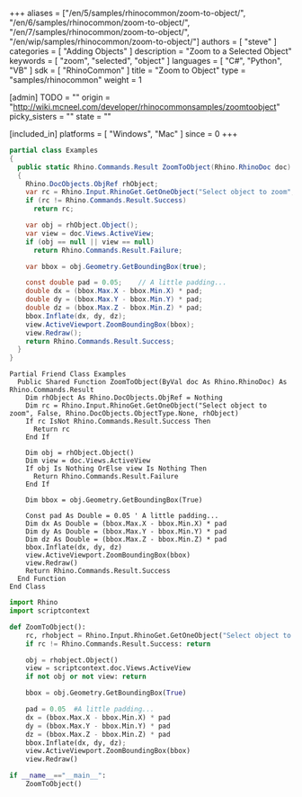 +++
aliases = ["/en/5/samples/rhinocommon/zoom-to-object/", "/en/6/samples/rhinocommon/zoom-to-object/", "/en/7/samples/rhinocommon/zoom-to-object/", "/en/wip/samples/rhinocommon/zoom-to-object/"]
authors = [ "steve" ]
categories = [ "Adding Objects" ]
description = "Zoom to a Selected Object"
keywords = [ "zoom", "selected", "object" ]
languages = [ "C#", "Python", "VB" ]
sdk = [ "RhinoCommon" ]
title = "Zoom to Object"
type = "samples/rhinocommon"
weight = 1

[admin]
TODO = ""
origin = "http://wiki.mcneel.com/developer/rhinocommonsamples/zoomtoobject"
picky_sisters = ""
state = ""

[included_in]
platforms = [ "Windows", "Mac" ]
since = 0
+++

<div class="codetab-content" id="cs">

```cs
partial class Examples
{
  public static Rhino.Commands.Result ZoomToObject(Rhino.RhinoDoc doc)
  {
    Rhino.DocObjects.ObjRef rhObject;
    var rc = Rhino.Input.RhinoGet.GetOneObject("Select object to zoom", false, Rhino.DocObjects.ObjectType.None, out rhObject);
    if (rc != Rhino.Commands.Result.Success)
      return rc;

    var obj = rhObject.Object();
    var view = doc.Views.ActiveView;
    if (obj == null || view == null)
      return Rhino.Commands.Result.Failure;

    var bbox = obj.Geometry.GetBoundingBox(true);

    const double pad = 0.05;    // A little padding...
    double dx = (bbox.Max.X - bbox.Min.X) * pad;
    double dy = (bbox.Max.Y - bbox.Min.Y) * pad;
    double dz = (bbox.Max.Z - bbox.Min.Z) * pad;
    bbox.Inflate(dx, dy, dz);
    view.ActiveViewport.ZoomBoundingBox(bbox);
    view.Redraw();
    return Rhino.Commands.Result.Success;
  }
}
```

</div>


<div class="codetab-content" id="vb">

```vbnet
Partial Friend Class Examples
  Public Shared Function ZoomToObject(ByVal doc As Rhino.RhinoDoc) As Rhino.Commands.Result
	Dim rhObject As Rhino.DocObjects.ObjRef = Nothing
	Dim rc = Rhino.Input.RhinoGet.GetOneObject("Select object to zoom", False, Rhino.DocObjects.ObjectType.None, rhObject)
	If rc IsNot Rhino.Commands.Result.Success Then
	  Return rc
	End If

	Dim obj = rhObject.Object()
	Dim view = doc.Views.ActiveView
	If obj Is Nothing OrElse view Is Nothing Then
	  Return Rhino.Commands.Result.Failure
	End If

	Dim bbox = obj.Geometry.GetBoundingBox(True)

	Const pad As Double = 0.05 ' A little padding...
	Dim dx As Double = (bbox.Max.X - bbox.Min.X) * pad
	Dim dy As Double = (bbox.Max.Y - bbox.Min.Y) * pad
	Dim dz As Double = (bbox.Max.Z - bbox.Min.Z) * pad
	bbox.Inflate(dx, dy, dz)
	view.ActiveViewport.ZoomBoundingBox(bbox)
	view.Redraw()
	Return Rhino.Commands.Result.Success
  End Function
End Class
```

</div>


<div class="codetab-content" id="py">

```python
import Rhino
import scriptcontext

def ZoomToObject():
    rc, rhobject = Rhino.Input.RhinoGet.GetOneObject("Select object to zoom", False, Rhino.DocObjects.ObjectType.None)
    if rc != Rhino.Commands.Result.Success: return

    obj = rhobject.Object()
    view = scriptcontext.doc.Views.ActiveView
    if not obj or not view: return

    bbox = obj.Geometry.GetBoundingBox(True)

    pad = 0.05  #A little padding...
    dx = (bbox.Max.X - bbox.Min.X) * pad
    dy = (bbox.Max.Y - bbox.Min.Y) * pad
    dz = (bbox.Max.Z - bbox.Min.Z) * pad
    bbox.Inflate(dx, dy, dz);
    view.ActiveViewport.ZoomBoundingBox(bbox)
    view.Redraw()

if __name__=="__main__":
    ZoomToObject()
```

</div>
